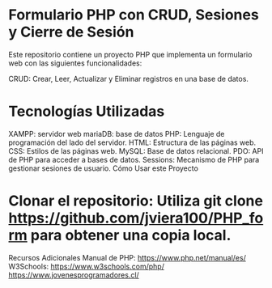 # Formulario PHP con CRUD, Sesiones y Cierre de Sesión

Este repositorio contiene un proyecto PHP que implementa un formulario web con las siguientes funcionalidades:

CRUD: Crear, Leer, Actualizar y Eliminar registros en una base de datos.

# Tecnologías Utilizadas
XAMPP: servidor web
mariaDB: base de datos
PHP: Lenguaje de programación del lado del servidor.
HTML: Estructura de las páginas web.
CSS: Estilos de las páginas web.
MySQL: Base de datos relacional.
PDO: API de PHP para acceder a bases de datos.
Sessions: Mecanismo de PHP para gestionar sesiones de usuario.
Cómo Usar este Proyecto
# Clonar el repositorio: Utiliza git clone https://github.com/jviera100/PHP_form para obtener una copia local.

Recursos Adicionales
Manual de PHP: https://www.php.net/manual/es/
W3Schools: https://www.w3schools.com/php/
https://www.jovenesprogramadores.cl/
